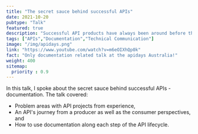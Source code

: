 ```yaml
---
title: "The secret sauce behind successful APIs"
date: 2021-10-20
pubtype: "Talk"
featured: true
description: "Successful API products have always been around before then, but we have all missed signs until 2020. What is the secret sauce behind successful APIs and their uptake?"
tags: ["APIs","Documentation","Technical Communication"]
image: "/img/apidays.png"
link: "https://www.youtube.com/watch?v=m6eOIXhQp0k"
fact: "Only documentation related talk at the apidays Australia!"
weight: 400
sitemap:
  priority : 0.9
---
```



In this talk, I spoke about the secret sauce behind successful APIs - documentation. The talk covered:

- Problem areas with API projects from experience,
- An API's journey from a producer as well as the consumer perspectives, and
- How to use documentation along each step of the API lifecycle.